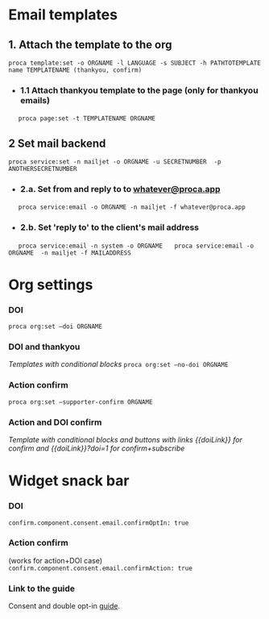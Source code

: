 # Email templates

## 1. Attach the template to the org
 `proca template:set -o ORGNAME -l LANGUAGE -s SUBJECT -h PATHTOTEMPLATE`
  `name TEMPLATENAME (thankyou, confirm)`

- ### 1.1 Attach thankyou template to the page (only for thankyou emails)
&nbsp;&nbsp;&nbsp;&nbsp;  `proca page:set -t TEMPLATENAME ORGNAME`

## 2 Set mail backend
`proca service:set -n mailjet -o ORGNAME -u SECRETNUMBER  -p ANOTHERSECRETNUMBER`

- ### 2.a. Set from and reply to to  whatever@proca.app
&nbsp;&nbsp;&nbsp;&nbsp;  `proca service:email -o ORGNAME -n mailjet -f whatever@proca.app`

- ### 2.b. Set 'reply to' to the client's mail address
&nbsp;&nbsp;&nbsp;&nbsp;  `proca service:email -n system -o ORGNAME`
&nbsp;&nbsp;&nbsp;&nbsp;  `proca service:email -o ORGNAME  -n mailjet -f MAILADDRESS`


# Org settings

### DOI
`proca org:set –doi ORGNAME`

### DOI and thankyou
*Templates with conditional blocks*
`proca org:set –no-doi ORGNAME`

### Action confirm
`proca org:set –supporter-confirm ORGNAME`

### Action and DOI confirm

*Template with conditional blocks and buttons with links {{doiLink}} for confirm and {{doiLink}}?doi=1 for confirm+subscribe*


# Widget snack bar

### DOI
`confirm.component.consent.email.confirmOptIn: true`

### Action confirm
(works for action+DOI case)
`confirm.component.consent.email.confirmAction: true`

### Link to the guide
Consent and double opt-in [guide](https://proca.app/guide/double-opt-in/).
